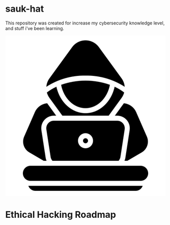 # sauk-hat
This repository was created for increase my cybersecurity knowledge level, and stuff i've been learning.
<p align="center">
  <img src="assets/iconRepo.png">
</p>

<h1>Ethical Hacking Roadmap</h1>

